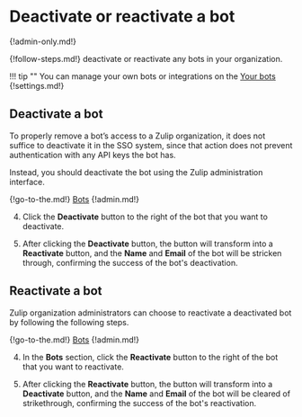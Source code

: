 # Deactivate or reactivate a bot

{!admin-only.md!}

{!follow-steps.md!} deactivate or reactivate any bots
in your organization.

!!! tip ""
    You can manage your own bots or integrations on the
    [Your bots](/#settings/your-bots) {!settings.md!}

## Deactivate a bot

To properly remove a bot’s access to a Zulip organization, it does not suffice
to deactivate it in the SSO system, since that action does not prevent
authentication with any API keys the bot has.

Instead, you should deactivate the bot using the Zulip administration interface.

{!go-to-the.md!} [Bots](/#administration/bot-list-admin)
{!admin.md!}

4. Click the **Deactivate** button to the right of the bot that you want to
deactivate.

5. After clicking the **Deactivate** button, the button will transform into a
**Reactivate** button, and the **Name** and **Email** of the bot will be
stricken through, confirming the success of the bot's deactivation.

## Reactivate a bot

Zulip organization administrators can choose to reactivate a deactivated bot by
following the following steps.

{!go-to-the.md!} [Bots](/#administration/bot-list-admin)
{!admin.md!}

4. In the **Bots** section, click the **Reactivate** button to the right of the
bot that you want to reactivate.

5. After clicking the **Reactivate** button, the button will transform into a
**Deactivate** button, and the **Name** and **Email** of the bot will be cleared
of strikethrough, confirming the success of the bot's reactivation.
